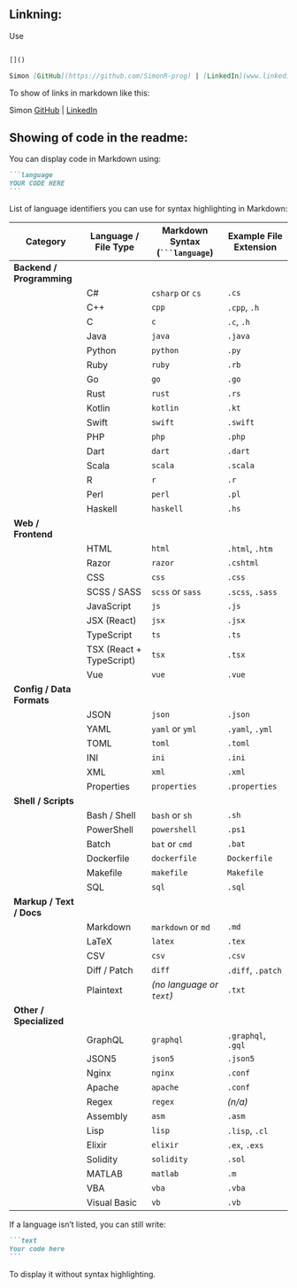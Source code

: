 ## Linkning:

Use 

```markdown

[]()

Simon [GitHub](https://github.com/SimonR-prog) | [LinkedIn](www.linkedin.com/in/simon-r-250a5232a)

```

To show of links in markdown like this:

Simon [GitHub](https://github.com/SimonR-prog) | [LinkedIn](www.linkedin.com/in/simon-r-250a5232a)





## Showing of code in the readme:

You can display code in Markdown using:

````markdown
```language
YOUR CODE HERE
```
````

List of language identifiers you can use for syntax highlighting in Markdown:

| Category | Language / File Type | Markdown Syntax (` ```language `) | Example File Extension |
|-----------|---------------------|-----------------------------------|------------------------|
| **Backend / Programming** |  |  | |
|  | C# | `csharp` or `cs` | `.cs` |
|  | C++ | `cpp` | `.cpp`, `.h` |
|  | C | `c` | `.c`, `.h` |
|  | Java | `java` | `.java` |
|  | Python | `python` | `.py` |
|  | Ruby | `ruby` | `.rb` |
|  | Go | `go` | `.go` |
|  | Rust | `rust` | `.rs` |
|  | Kotlin | `kotlin` | `.kt` |
|  | Swift | `swift` | `.swift` |
|  | PHP | `php` | `.php` |
|  | Dart | `dart` | `.dart` |
|  | Scala | `scala` | `.scala` |
|  | R | `r` | `.r` |
|  | Perl | `perl` | `.pl` |
|  | Haskell | `haskell` | `.hs` |
| **Web / Frontend**  |  |  | |
|  | HTML | `html` | `.html`, `.htm` |
|  | Razor | `razor` | `.cshtml` |
|  | CSS | `css` | `.css` |
|  | SCSS / SASS | `scss` or `sass` | `.scss`, `.sass` |
|  | JavaScript | `js` | `.js` |
|  | JSX (React) | `jsx` | `.jsx` |
|  | TypeScript | `ts` | `.ts` |
|  | TSX (React + TypeScript) | `tsx` | `.tsx` |
|  | Vue | `vue` | `.vue` |
| **Config / Data Formats**  |  |  | |
|  | JSON | `json` | `.json` |
|  | YAML | `yaml` or `yml` | `.yaml`, `.yml` |
|  | TOML | `toml` | `.toml` |
|  | INI | `ini` | `.ini` |
|  | XML | `xml` | `.xml` |
|  | Properties | `properties` | `.properties` |
| **Shell / Scripts** 
|  | Bash / Shell | `bash` or `sh` | `.sh` |
|  | PowerShell | `powershell` | `.ps1` |
|  | Batch | `bat` or `cmd` | `.bat` |
|  | Dockerfile | `dockerfile` | `Dockerfile` |
|  | Makefile | `makefile` | `Makefile` |
|  | SQL | `sql` | `.sql` |
| **Markup / Text / Docs**  |  |  | |
|  | Markdown | `markdown` or `md` | `.md` |
|  | LaTeX | `latex` | `.tex` |
|  | CSV | `csv` | `.csv` |
|  | Diff / Patch | `diff` | `.diff`, `.patch` |
|  | Plaintext | *(no language or `text`)* | `.txt` |
| **Other / Specialized** |  |  |  |
|  | GraphQL | `graphql` | `.graphql`, `.gql` |
|  | JSON5 | `json5` | `.json5` |
|  | Nginx | `nginx` | `.conf` |
|  | Apache | `apache` | `.conf` |
|  | Regex | `regex` | *(n/a)* |
|  | Assembly | `asm` | `.asm` |
|  | Lisp | `lisp` | `.lisp`, `.cl` |
|  | Elixir | `elixir` | `.ex`, `.exs` |
|  | Solidity | `solidity` | `.sol` |
|  | MATLAB | `matlab` | `.m` |
|  | VBA | `vba` | `.vba` |
|  | Visual Basic | `vb` | `.vb` |

If a language isn’t listed, you can still write:

````markdown
```text
Your code here
```
````

To display it without syntax highlighting.

